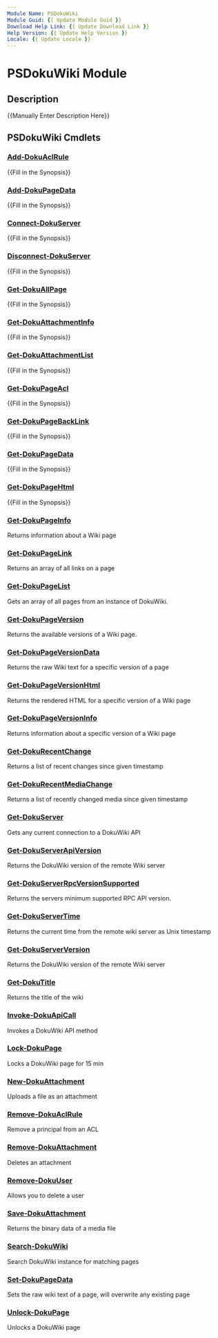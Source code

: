 ```yaml
---
Module Name: PSDokuWiki
Module Guid: {{ Update Module Guid }}
Download Help Link: {{ Update Download Link }}
Help Version: {{ Update Help Version }}
Locale: {{ Update Locale }}
---
```


# PSDokuWiki Module
## Description
{{Manually Enter Description Here}}

## PSDokuWiki Cmdlets
### [Add-DokuAclRule](Add-DokuAclRule.md)
{{Fill in the Synopsis}}

### [Add-DokuPageData](Add-DokuPageData.md)
{{Fill in the Synopsis}}

### [Connect-DokuServer](Connect-DokuServer.md)
{{Fill in the Synopsis}}

### [Disconnect-DokuServer](Disconnect-DokuServer.md)
{{Fill in the Synopsis}}

### [Get-DokuAllPage](Get-DokuAllPage.md)
{{Fill in the Synopsis}}

### [Get-DokuAttachmentInfo](Get-DokuAttachmentInfo.md)
{{Fill in the Synopsis}}

### [Get-DokuAttachmentList](Get-DokuAttachmentList.md)
{{Fill in the Synopsis}}

### [Get-DokuPageAcl](Get-DokuPageAcl.md)
{{Fill in the Synopsis}}

### [Get-DokuPageBackLink](Get-DokuPageBackLink.md)
{{Fill in the Synopsis}}

### [Get-DokuPageData](Get-DokuPageData.md)
{{Fill in the Synopsis}}

### [Get-DokuPageHtml](Get-DokuPageHtml.md)
{{Fill in the Synopsis}}

### [Get-DokuPageInfo](Get-DokuPageInfo.md)
Returns information about a Wiki page

### [Get-DokuPageLink](Get-DokuPageLink.md)
Returns an array of all links on a page

### [Get-DokuPageList](Get-DokuPageList.md)
Gets an array of all pages from an instance of DokuWiki.

### [Get-DokuPageVersion](Get-DokuPageVersion.md)
Returns the available versions of a Wiki page.

### [Get-DokuPageVersionData](Get-DokuPageVersionData.md)
Returns the raw Wiki text for a specific version of a page

### [Get-DokuPageVersionHtml](Get-DokuPageVersionHtml.md)
Returns the rendered HTML for a specific version of a Wiki page

### [Get-DokuPageVersionInfo](Get-DokuPageVersionInfo.md)
Returns information about a specific version of a Wiki page

### [Get-DokuRecentChange](Get-DokuRecentChange.md)
Returns a list of recent changes since given timestamp

### [Get-DokuRecentMediaChange](Get-DokuRecentMediaChange.md)
Returns a list of recently changed media since given timestamp

### [Get-DokuServer](Get-DokuServer.md)
Gets any current connection to a DokuWiki API

### [Get-DokuServerApiVersion](Get-DokuServerApiVersion.md)
Returns the DokuWiki version of the remote Wiki server

### [Get-DokuServerRpcVersionSupported](Get-DokuServerRpcVersionSupported.md)
Returns the servers minimum supported RPC API version.

### [Get-DokuServerTime](Get-DokuServerTime.md)
Returns the current time from the remote wiki server as Unix timestamp

### [Get-DokuServerVersion](Get-DokuServerVersion.md)
Returns the DokuWiki version of the remote Wiki server

### [Get-DokuTitle](Get-DokuTitle.md)
Returns the title of the wiki

### [Invoke-DokuApiCall](Invoke-DokuApiCall.md)
Invokes a DokuWiki API method

### [Lock-DokuPage](Lock-DokuPage.md)
Locks a DokuWiki page for 15 min

### [New-DokuAttachment](New-DokuAttachment.md)
Uploads a file as an attachment

### [Remove-DokuAclRule](Remove-DokuAclRule.md)
Remove a principal from an ACL

### [Remove-DokuAttachment](Remove-DokuAttachment.md)
Deletes an attachment

### [Remove-DokuUser](Remove-DokuUser.md)
Allows you to delete a user

### [Save-DokuAttachment](Save-DokuAttachment.md)
Returns the binary data of a media file

### [Search-DokuWiki](Search-DokuWiki.md)
Search DokuWiki instance for matching pages

### [Set-DokuPageData](Set-DokuPageData.md)
Sets the raw wiki text of a page, will overwrite any existing page

### [Unlock-DokuPage](Unlock-DokuPage.md)
Unlocks a DokuWiki page

